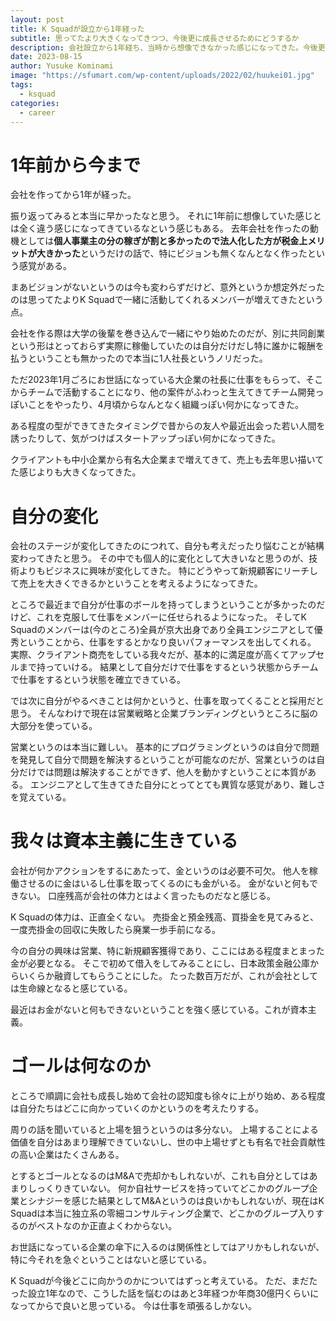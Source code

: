 ```yaml
---
layout: post
title: K Squadが設立から1年経った
subtitle: 思ってたより大きくなってきつつ、今後更に成長させるためにどうするか
description: 会社設立から1年経ち、当時から想像できなかった感じになってきた。今後更にアクセルを踏んでいきたい。
date: 2023-08-15
author: Yusuke Kominami
image: "https://sfumart.com/wp-content/uploads/2022/02/huukei01.jpg"
tags:
  - ksquad
categories:
  - career
---
```


# 1年前から今まで

会社を作ってから1年が経った。

振り返ってみると本当に早かったなと思う。
それに1年前に想像していた感じとは全く違う感じになってきているなという感じもある。
去年会社を作ったの動機としては**個人事業主の分の稼ぎが割と多かったので法人化した方が税金上メリットが大きかった**というだけの話で、特にビジョンも無くなんとなく作ったという感覚がある。

まあビジョンがないというのは今も変わらずだけど、意外というか想定外だったのは思ってたよりK Squadで一緒に活動してくれるメンバーが増えてきたという点。

会社を作る際は大学の後輩を巻き込んで一緒にやり始めたのだが、別に共同創業という形はとっておらず実際に稼働していたのは自分だけだし特に誰かに報酬を払うということも無かったので本当に1人社長というノリだった。

ただ2023年1月ごろにお世話になっている大企業の社長に仕事をもらって、そこからチームで活動することになり、他の案件がふわっと生えてきてチーム開発っぽいことをやったり、4月頃からなんとなく組織っぽい何かになってきた。

ある程度の型ができてきたタイミングで昔からの友人や最近出会った若い人間を誘ったりして、気がつけばスタートアップっぽい何かになってきた。

クライアントも中小企業から有名大企業まで増えてきて、売上も去年思い描いてた感じよりも大きくなってきた。

# 自分の変化

会社のステージが変化してきたのにつれて、自分も考えだったり悩むことが結構変わってきたと思う。
その中でも個人的に変化として大きいなと思うのが、技術よりもビジネスに興味が変化してきた。
特にどうやって新規顧客にリーチして売上を大きくできるかということを考えるようになってきた。

ところで最近まで自分が仕事のボールを持ってしまうということが多かったのだけど、これを克服して仕事をメンバーに任せられるようになった。
そしてK Squadのメンバーは(今のところ)全員が京大出身であり全員エンジニアとして優秀ということから、仕事をするとかなり良いパフォーマンスを出してくれる。
実際、クライアント商売をしている我々だが、基本的に満足度が高くてアップセルまで持っていける。
結果として自分だけで仕事をするという状態からチームで仕事をするという状態を確立できている。

では次に自分がやるべきことは何かというと、仕事を取ってくることと採用だと思う。
そんなわけで現在は営業戦略と企業ブランディングというところに脳の大部分を使っている。

営業というのは本当に難しい。
基本的にプログラミングというのは自分で問題を発見して自分で問題を解決するということが可能なのだが、営業というのは自分だけでは問題は解決することができず、他人を動かすということに本質がある。
エンジニアとして生きてきた自分にとってとても異質な感覚があり、難しさを覚えている。

# 我々は資本主義に生きている

会社が何かアクションをするにあたって、金というのは必要不可欠。
他人を稼働させるのに金はいるし仕事を取ってくるのにも金がいる。
金がないと何もできない。
口座残高が会社の体力とはよく言ったものだなと感じる。

K Squadの体力は、正直全くない。
売掛金と預金残高、買掛金を見てみると、一度売掛金の回収に失敗したら廃業一歩手前になる。

今の自分の興味は営業、特に新規顧客獲得であり、ここにはある程度まとまった金が必要となる。
そこで初めて借入をしてみることにし、日本政策金融公庫からいくらか融資してもらうことにした。
たった数百万だが、これが会社としては生命線となると感じている。

最近はお金がないと何もできないということを強く感じている。これが資本主義。

# ゴールは何なのか

ところで順調に会社も成長し始めて会社の認知度も徐々に上がり始め、ある程度は自分たちはどこに向かっていくのかというのを考えたりする。

周りの話を聞いていると上場を狙うというのは多分ない。
上場することによる価値を自分はあまり理解できていないし、世の中上場せずとも有名で社会貢献性の高い企業はたくさんある。

とするとゴールとなるのはM&Aで売却かもしれないが、これも自分としてはあまりしっくりきていない。
何か自社サービスを持っていてどこかのグループ企業とシナジーを感じた結果としてM&Aというのは良いかもしれないが、現在はK Squadは本当に独立系の零細コンサルティング企業で、どこかのグループ入りするのがベストなのか正直よくわからない。

お世話になっている企業の傘下に入るのは関係性としてはアリかもしれないが、特に今それを急ぐということはないと感じている。

K Squadが今後どこに向かうのかについてはずっと考えている。
ただ、まだたった設立1年なので、こうした話を悩むのはあと3年経つか年商30億円くらいになってからで良いと思っている。
今は仕事を頑張るしかない。

